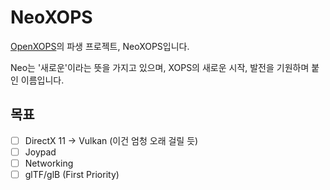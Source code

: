 # NeoXOPS

[OpenXOPS](http://openxops.net/ "OpenXOPS")의 파생 프로젝트, NeoXOPS입니다.

Neo는 '새로운'이라는 뜻을 가지고 있으며, XOPS의 새로운 시작, 발전을 기원하며 붙인 이름입니다.

## 목표

- [ ] DirectX 11 &rightarrow; Vulkan (이건 엄청 오래 걸릴 듯)
- [ ] Joypad
- [ ] Networking
- [ ] glTF/glB (First Priority)
